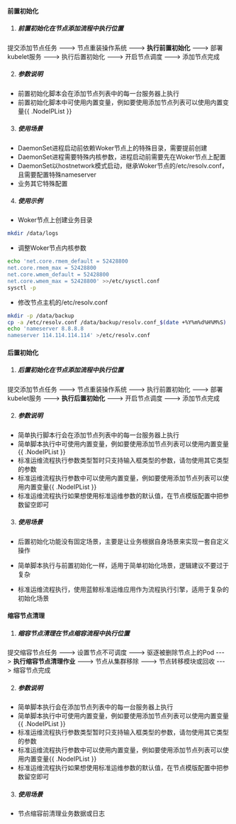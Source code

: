 #### 前置初始化

1. ##### 前置初始化在节点添加流程中执行位置

提交添加节点任务 ---> 节点重装操作系统 ---> **执行前置初始化** ---> 部署kubelet服务 ---> 执行后置初始化 ---> 开启节点调度 ---> 添加节点完成

2. ##### 参数说明

- 前置初始化脚本会在添加节点列表中的每一台服务器上执行
- 前置初始化脚本中可使用内置变量，例如要使用添加节点列表可以使用内置变量{{ .NodeIPList }}

3. ##### 使用场景

- DaemonSet进程启动前依赖Woker节点上的特殊目录，需要提前创建
- DaemonSet进程需要特殊内核参数，进程启动前需要先在Woker节点上配置
- DaemonSet以hostnetwork模式启动，继承Woker节点的/etc/resolv.conf，且需要配置特殊nameserver
- 业务其它特殊配置

4. ##### 使用示例

- Woker节点上创建业务目录

```bash
mkdir /data/logs
```

- 调整Woker节点内核参数

```bash
echo 'net.core.rmem_default = 52428800
net.core.rmem_max = 52428800
net.core.wmem_default = 52428800
net.core.wmem_max = 52428800' >>/etc/sysctl.conf
sysctl -p
```

- 修改节点主机的/etc/resolv.conf

```bash
mkdir -p /data/backup
cp -a /etc/resolv.conf /data/backup/resolv.conf_$(date +%Y%m%d%H%M%S)
echo 'nameserver 8.8.8.8
nameserver 114.114.114.114' >/etc/resolv.conf
```
#### 后置初始化

1. ##### 后置初始化在节点添加流程中执行位置

提交添加节点任务 ---> 节点重装操作系统 ---> 执行前置初始化 ---> 部署kubelet服务 ---> **执行后置初始化** ---> 开启节点调度 ---> 添加节点完成

2. ##### 参数说明

- 简单执行脚本行会在添加节点列表中的每一台服务器上执行
- 简单脚本执行中可使用内置变量，例如要使用添加节点列表可以使用内置变量{{ .NodeIPList }}
- 标准运维流程执行参数类型暂时只支持输入框类型的参数，请勿使用其它类型的参数
- 标准运维流程执行参数中可以使用内置变量，例如要使用添加节点列表可以使用内置变量{{ .NodeIPList }}
- 标准运维流程执行如果想使用标准运维参数的默认值，在节点模版配置中把参数留空即可

3. ##### 使用场景

- 后置初始化功能没有固定场景，主要是让业务根据自身场景来实现一套自定义操作

- 简单脚本执行与前置初始化一样，适用于简单初始化场景，逻辑建议不要过于复杂

- 标准运维流程执行，使用蓝鲸标准运维应用作为流程执行引擎，适用于复杂的初始化场景

#### 缩容节点清理

1. ##### 缩容节点清理在节点缩容流程中执行位置
提交缩容节点任务 ---> 设置节点不可调度 ---> 驱逐被删除节点上的Pod ---> **执行缩容节点清理作业** ---> 节点从集群移除 ---> 节点转移模块或回收 ---> 缩容节点完成

2. ##### 参数说明

- 简单脚本执行会在添加节点列表中的每一台服务器上执行
- 简单脚本执行中可使用内置变量，例如要使用添加节点列表可以使用内置变量{{ .NodeIPList }}
- 标准运维流程执行参数类型暂时只支持输入框类型的参数，请勿使用其它类型的参数
- 标准运维流程执行参数中可以使用内置变量，例如要使用添加节点列表可以使用内置变量{{ .NodeIPList }}
- 标准运维流程执行如果想使用标准运维参数的默认值，在节点模版配置中把参数留空即可

3. ##### 使用场景
- 节点缩容前清理业务数据或日志